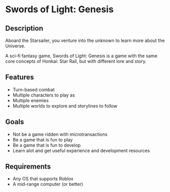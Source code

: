 # Swords of Light: Genesis

## Description

Aboard the Starsailer, you venture into the unknown to learn more about the Universe.

A sci-fi fantasy game, Swords of Light: Genesis is a game with the same core concepts of Honkai: Star Rail, but with different lore and story.

## Features

- Turn-based combat
- Multiple characters to play as
- Multiple enemies
- Multiple worlds to explore and storylines to follow

## Goals

- Not be a game ridden with microtransactions
- Be a game that is fun to play
- Be a game that is fun to develop
- Learn alot and get useful experience and development resources

## Requirements

- Any OS that supports Roblox
- A mid-range computer (or better)
